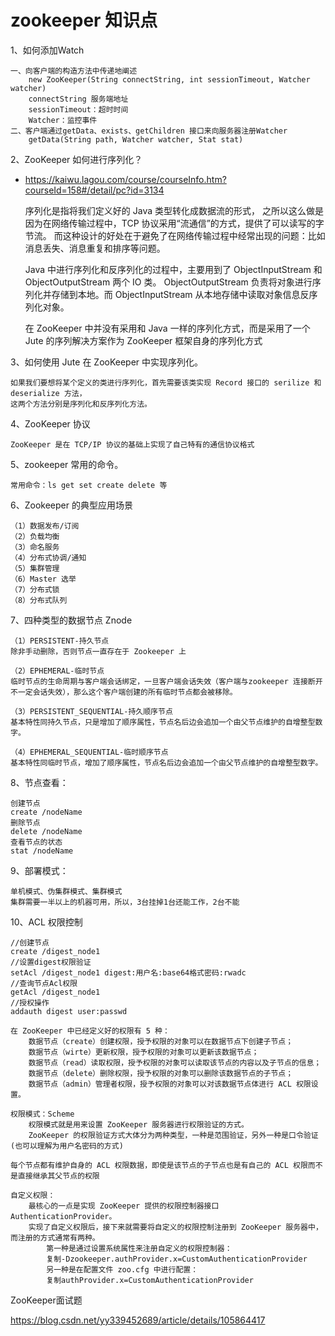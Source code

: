 # zookeeper 知识点

1、如何添加Watch

	一、向客户端的构造方法中传递地阐述
		new ZooKeeper(String connectString, int sessionTimeout, Watcher watcher)
		connectString 服务端地址
		sessionTimeout：超时时间
		Watcher：监控事件
	二、客户端通过getData、exists、getChildren 接口来向服务器注册Watcher
		getData(String path, Watcher watcher, Stat stat)

2、ZooKeeper 如何进行序列化？
- <a href="https://kaiwu.lagou.com/course/courseInfo.htm?courseId=158#/detail/pc?id=3134" target="_blank">https://kaiwu.lagou.com/course/courseInfo.htm?courseId=158#/detail/pc?id=3134 </a>


	序列化是指将我们定义好的 Java 类型转化成数据流的形式，
	之所以这么做是因为在网络传输过程中，TCP 协议采用“流通信”的方式，提供了可以读写的字节流。
	而这种设计的好处在于避免了在网络传输过程中经常出现的问题：比如消息丢失、消息重复和排序等问题。
	
	Java 中进行序列化和反序列化的过程中，主要用到了 ObjectInputStream 和 ObjectOutputStream 两个 IO 类。
	ObjectOutputStream 负责将对象进行序列化并存储到本地。而 ObjectInputStream 从本地存储中读取对象信息反序列化对象。
	
	在 ZooKeeper 中并没有采用和 Java 一样的序列化方式，而是采用了一个 Jute 的序列解决方案作为 ZooKeeper 框架自身的序列化方式

3、如何使用 Jute 在 ZooKeeper 中实现序列化。

	如果我们要想将某个定义的类进行序列化，首先需要该类实现 Record 接口的 serilize 和 deserialize 方法，
	这两个方法分别是序列化和反序列化方法。	

4、ZooKeeper 协议

	ZooKeeper 是在 TCP/IP 协议的基础上实现了自己特有的通信协议格式

5、zookeeper 常用的命令。

    常用命令：ls get set create delete 等

6、Zookeeper 的典型应用场景

    （1）数据发布/订阅
    （2）负载均衡
    （3）命名服务
    （4）分布式协调/通知
    （5）集群管理
    （6）Master 选举
    （7）分布式锁
    （8）分布式队列

7、四种类型的数据节点 Znode

    （1）PERSISTENT-持久节点
    除非手动删除，否则节点一直存在于 Zookeeper 上

    （2）EPHEMERAL-临时节点
    临时节点的生命周期与客户端会话绑定，一旦客户端会话失效（客户端与zookeeper 连接断开不一定会话失效），那么这个客户端创建的所有临时节点都会被移除。

    （3）PERSISTENT_SEQUENTIAL-持久顺序节点
    基本特性同持久节点，只是增加了顺序属性，节点名后边会追加一个由父节点维护的自增整型数字。

    （4）EPHEMERAL_SEQUENTIAL-临时顺序节点
    基本特性同临时节点，增加了顺序属性，节点名后边会追加一个由父节点维护的自增整型数字。

8、节点查看：

    创建节点
    create /nodeName
    删除节点
    delete /nodeName
    查看节点的状态
    stat /nodeName

9、部署模式：

    单机模式、伪集群模式、集群模式
    集群需要一半以上的机器可用，所以，3台挂掉1台还能工作，2台不能

10、ACL 权限控制

	//创建节点
	create /digest_node1
	//设置digest权限验证
	setAcl /digest_node1 digest:用户名:base64格式密码:rwadc 
	//查询节点Acl权限
	getAcl /digest_node1 
	//授权操作
	addauth digest user:passwd
	
	在 ZooKeeper 中已经定义好的权限有 5 种：
		数据节点（create）创建权限，授予权限的对象可以在数据节点下创建子节点；
		数据节点（wirte）更新权限，授予权限的对象可以更新该数据节点；
		数据节点（read）读取权限，授予权限的对象可以读取该节点的内容以及子节点的信息；
		数据节点（delete）删除权限，授予权限的对象可以删除该数据节点的子节点；
		数据节点（admin）管理者权限，授予权限的对象可以对该数据节点体进行 ACL 权限设置。
		
	权限模式：Scheme
		权限模式就是用来设置 ZooKeeper 服务器进行权限验证的方式。
		ZooKeeper 的权限验证方式大体分为两种类型，一种是范围验证，另外一种是口令验证(也可以理解为用户名密码的方式)
		
	每个节点都有维护自身的 ACL 权限数据，即使是该节点的子节点也是有自己的 ACL 权限而不是直接继承其父节点的权限	
	
	自定义权限：
		最核心的一点是实现 ZooKeeper 提供的权限控制器接口 AuthenticationProvider。
		实现了自定义权限后，接下来就需要将自定义的权限控制注册到 ZooKeeper 服务器中，而注册的方式通常有两种。
			第一种是通过设置系统属性来注册自定义的权限控制器：
			复制-Dzookeeper.authProvider.x=CustomAuthenticationProvider
			另一种是在配置文件 zoo.cfg 中进行配置：
			复制authProvider.x=CustomAuthenticationProvider

ZooKeeper面试题

<a href="https://blog.csdn.net/yy339452689/article/details/105864417" target="_blank">https://blog.csdn.net/yy339452689/article/details/105864417 </a>